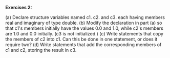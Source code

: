 **Exercises 2:**

(a) Declare structure variables named c1. c2. and c3. each having members real and imaginary of type double.
(b) Modify the declaration in part (a) so that c1's members initially have the values 0.0 and 1.0, while c2's members are 1.0 and 0.0 initially. (c3 is not initialized.)
(c) Write statements that copy the members of c2 into c1. Can this be done in one statement, or does it require two?
(d) Write statements that add the corresponding members of c1 and c2, storing the result in c3.
